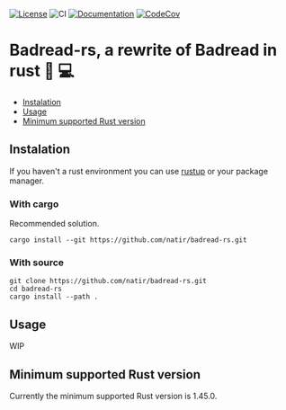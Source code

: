 [![License](https://img.shields.io/badge/license-MIT-green)](https://github.com/natir/badread-rs/blob/master/LICENSE)
![CI](https://github.com/natir/badread-rs/workflows/CI/badge.svg)
[![Documentation](https://github.com/natir/badread-rs/workflows/Documentation/badge.svg)](https://natir.github.io/badread-rs/badread_rs)
[![CodeCov](https://codecov.io/gh/natir/badread-rs/branch/master/graph/badge.svg)](https://codecov.io/gh/natir/badread-rs)

# Badread-rs, a rewrite of Badread in rust 🧬 💻

- [Instalation](#instalation)
- [Usage](#usage)
- [Minimum supported Rust version](#minimum-supported-rust-version)

## Instalation

If you haven't a rust environment you can use [rustup](https://rustup.rs/) or your package manager.

### With cargo

Recommended solution.

```
cargo install --git https://github.com/natir/badread-rs.git
```

### With source

```
git clone https://github.com/natir/badread-rs.git
cd badread-rs
cargo install --path .
```

## Usage

WIP

## Minimum supported Rust version

Currently the minimum supported Rust version is 1.45.0.


